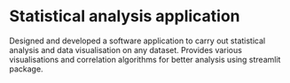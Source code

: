 # Statistical analysis application 

Designed and developed a software application to carry out statistical analysis and data visualisation on any dataset. 
Provides various visualisations and correlation algorithms for better analysis using streamlit package.
